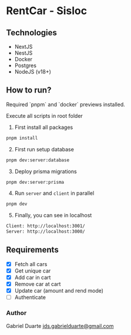 # RentCar - Sisloc

## Technologies
- NextJS
- NestJS
- Docker
- Postgres
- NodeJS (v18+)

## How to run?
<p>Required `pnpm` and `docker` previews installed.</p>
<p>Execute all scripts in root folder</p>

1. First install all packages
```bash
pnpm install
```

2. First run setup database
```bash
pnpm dev:server:database
```

3. Deploy prisma migrations
```bash
pnpm dev:server:prisma
```

4. Run `server` and `client` in parallel
```bash
pnpm dev
```

5. Finally, you can see in localhost
```bash
Client: http://localhost:3001/
Server: http://localhost:3000/
```

## Requirements
- [x] Fetch all cars
- [x] Get unique car
- [x] Add car in cart
- [x] Remove car at cart
- [x] Update car (amount and rend mode)
- [ ] Authenticate

### Author
Gabriel Duarte <jds.gabrielduarte@gmail.com>